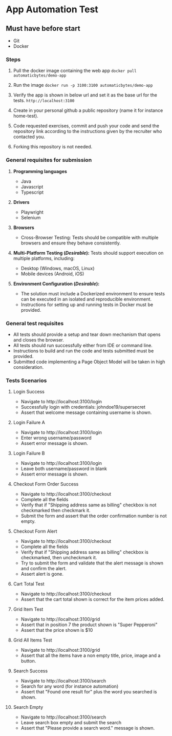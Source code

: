 # **App Automation Test**

## Must have before start

- Git
- Docker

### Steps

1. Pull the docker image containing the web app
`docker pull automaticbytes/demo-app`

2. Run the image
`docker run -p 3100:3100 automaticbytes/demo-app`

3. Verify the app is shown in below url and set it as the base url for the tests.
`http://localhost:3100`

4. Create in your personal github a public repository (name it for instance home-test).

5. Code requested exercises, commit and push your code and send the repository link according to the instructions given by the recruiter who contacted you.

6. Forking this repository is not needed.

### General requisites for submission

 1. **Programming languages**
    - Java
    - Javascript
    - Typescript

 2. **Drivers**
    - Playwright
    - Selenium

 3. **Browsers**
    - Cross-Browser Testing: Tests should be compatible with multiple browsers and ensure they behave consistently.
  
 4. **Multi-Platform Testing (_Desirable_):**
	Tests should support execution on multiple platforms, including:
   	- Desktop (Windows, macOS, Linux)
   	- Mobile devices (Android, iOS)
  
 5. **Environment Configuration (_Desirable_):**
   	- The solution must include a Dockerized environment to ensure tests can be executed in an isolated and reproducible environment.
   	- Instructions for setting up and running tests in Docker must be provided.

### General test requisites
- All tests should provide a setup and tear down mechanism that opens and closes the browser.
- All tests should run successfully either from IDE or command line.
- Instructions to build and run the code and tests submitted must be provided.
- Submitted code implementing a Page Object Model will be taken in high consideration.

### Tests Scenarios
1.  Login Success
    - Navigate to http://localhost:3100/login
    - Successfully login with credentials: johndoe19/supersecret
    - Assert that welcome message containing username is shown.

2. Login Failure A
    - Navigate to http://localhost:3100/login
    - Enter wrong username/password
    - Assert error message is shown.

3. Login Failure B
    - Navigate to http://localhost:3100/login
    - Leave both username/password in blank
    - Assert error message is shown.

4. Checkout Form Order Success
    - Navigate to http://localhost:3100/checkout
    - Complete all the fields
    - Verify that if "Shipping address same as billing" checkbox is not checkmarked then checkmark it.
    - Submit the form and assert that the order confirmation number is not empty.

5. Checkout Form Alert
    - Navigate to http://localhost:3100/checkout
    - Complete all the fields
    - Verify that if "Shipping address same as billing" checkbox is checkmarked, then uncheckmark it.
    - Try to submit the form and validate that the alert message is shown and confirm the alert.
    - Assert alert is gone.

6. Cart Total Test
    - Navigate to http://localhost:3100/checkout
    - Assert that the cart total shown is correct for the item prices added.

7. Grid Item Test
    - Navigate to http://localhost:3100/grid
    - Assert that in position 7 the product shown is "Super Pepperoni"
    - Assert that the price shown is $10
	
8. Grid All Items Test	
    - Navigate to http://localhost:3100/grid
    - Assert that all the items have a non empty title, price, image and a button.

9. Search Success
    - Navigate to http://localhost:3100/search
    - Search for any word (for instance automation)
    - Assert that "Found one result for" plus the word you searched is shown.

10. Search Empty
    - Navigate to http://localhost:3100/search
    - Leave search box empty and submit the search
    - Assert that "Please provide a search word." message is shown.
